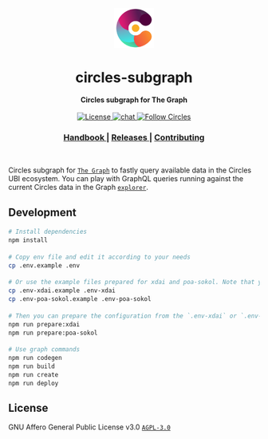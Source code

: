 <div align="center">
	<img width="80" src="https://raw.githubusercontent.com/CirclesUBI/.github/main/assets/logo.svg" />
</div>

<h1 align="center">circles-subgraph</h1>

<div align="center">
 <strong>
   Circles subgraph for The Graph 
 </strong>
</div>

<br />

<div align="center">
  <!-- Licence -->
  <a href="https://github.com/CirclesUBI/circles-subgraph/blob/main/LICENSE">
    <img src="https://img.shields.io/github/license/CirclesUBI/circles-subgraph?style=flat-square&color=%23cc1e66" alt="License" height="18">
  </a>
  <!-- Discourse -->
  <a href="https://aboutcircles.com/">
    <img src="https://img.shields.io/discourse/topics?server=https%3A%2F%2Faboutcircles.com%2F&style=flat-square&color=%23faad26" alt="chat" height="18"/>
  </a>
  <!-- Twitter -->
  <a href="https://twitter.com/CirclesUBI">
    <img src="https://img.shields.io/twitter/follow/circlesubi.svg?label=twitter&style=flat-square&color=%23f14d48" alt="Follow Circles" height="18">
  </a>
</div>

<div align="center">
  <h3>
    <a href="https://handbook.joincircles.net">
      Handbook
    </a>
    <span> | </span>
    <a href="https://github.com/CirclesUBI/circles-subgraph/releases">
      Releases
    </a>
    <span> | </span>
    <a href="https://github.com/CirclesUBI/.github/blob/main/CONTRIBUTING.md">
      Contributing
    </a>
  </h3>
</div>

<br/>

Circles subgraph for [`The Graph`] to fastly query available data in the Circles UBI ecosystem. You can play with GraphQL queries running against the current Circles data in the Graph [`explorer`].

[`the graph`]: https://thegraph.com
[`explorer`]: https://thegraph.com/explorer/subgraph/circlesubi/circles

## Development

```bash
# Install dependencies
npm install

# Copy env file and edit it according to your needs
cp .env.example .env

# Or use the example files prepared for xdai and poa-sokol. Note that you have to write your Access Token
cp .env-xdai.example .env-xdai
cp .env-poa-sokol.example .env-poa-sokol

# Then you can prepare the configuration from the `.env-xdai` or `.env-poa-sokol` files by running
npm run prepare:xdai
npm run prepare:poa-sokol

# Use graph commands
npm run codegen
npm run build
npm run create
npm run deploy
```

## License

GNU Affero General Public License v3.0 [`AGPL-3.0`]

[`agpl-3.0`]: https://github.com/CirclesUBI/circles-subgraph/blob/main/LICENSE
